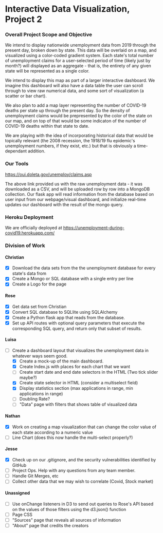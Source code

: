 # Interactive Data Visualization, Project 2

### Overall Project Scope and Objective

We intend to display nationwide unemployment data from 2019 through the present day, broken down by state. This data will be overlaid on a map, and visualized using a color-coded gradient system. Each state's total number of unemployment claims for a user-selected period of time (likely just by month?) will displayed as an aggregate - that is, the entirety of any given state will be represented as a single color.

We intend to display this map as part of a larger interactive dashboard. We imagine this dashboard will also have a data table the user can scroll through to view raw numerical data, and some sort of visualization (a scatter or bar chart).

We also plan to add a map layer representing the number of COVID-19 deaths per state up through the present day. So the density of unemployment claims would be prepresented by the color of the state on our map, and on top of that would be some indicaton of the number of COVID-19 deaths within that state to date.

We are playing with the idea of incorporating historical data that would be topically relevant (the 2008 recession, the 1918/19 flu epidemic's unemployment numbers, if they exist, etc.) but that is obviously a time-dependant addition.

### Our Tools

https://oui.doleta.gov/unemploy/claims.asp

The above link provided us with the raw unemployment data - it was downloaded as a CSV, and will be uploaded row by row into a MongoDB collection. Our flask app will read information from the database based on user input from our webpage/visual dashboard, and initialize real-time updates our dashboard with the result of the mongo query.

### Heroku Deployment

We are officially deployed at https://unemployment-during-covid19.herokuapp.com/

### Division of Work

#### Christian

- [x] Download the data sets from the the unemployment database for every state's data from
- [x] Create a Mongo or SQL database with a single entry per line
- [x] Create a Logo for the page

#### Rose

- [x] Get data set from Christian
- [x] Convert SQL database to SQLlite using SQLAlchemy
- [x] Create a Python flask app that reads from the database.
- [x] Set up API routes with optional query parameters that execute the corresponding SQL query, and return only that subset of results.

#### Luisa

- [ ] Create a dashboard layout that visualizes the unemployment data in whatever ways seem good.
  - [x] Create a mock-up of the main dashboard.
  - [x] Create Index.js with places for each chart that we want
  - [ ] Create start date and end date selectors in the HTML (Two tick slider maybe?)
  - [x] Create state selector in HTML (consider a multiselect field)
  - [x] Display statistics section (max applications in range, min applications in range)
  - [ ] Doubling Rate?
  - [ ] "Data" page with filters that shows table of visualized data

#### Nathan

- [x] Work on creating a map visualization that can change the color value of each state according to a numeric value
- [ ] Line Chart (does this now handle the multi-select properly?)

#### Jesse

- [x] Check up on our .gitignore, and the security vulnerabilities identified by GitHub
- [ ] Project Ops. Help with any questions from any team member.
- [ ] Handle Git Merges, etc
- [ ] Collect other data that we may wish to correlate (Covid, Stock market)

#### Unassigned

- [ ] Use onChange listeners in D3 to send out queries to Rose's API based on the values of those filters using the d3.json() function
- [ ] Page CSS
- [ ] "Sources" page that reveals all sources of information
- [ ] "About" page that credits the creators
